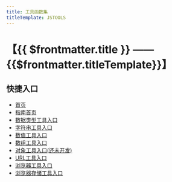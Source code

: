 ```yaml
---
title: 工具函数集
titleTemplate: JSTOOLS
---
```

# 【{{ $frontmatter.title }} —— {{$frontmatter.titleTemplate}}】
## 快捷入口

- [首页](/) <!-- sends the user to the root index.md -->
- [指南首页](/guide/) <!-- sends the user to index.html of directory foo -->
- [数据类型工具入口](/functions/typeTool/) <!-- anchors user to a heading in the foo index file -->
- [字符串工具入口](/functions/stringTool/) <!-- you can omit extention -->
- [数值工具入口](/functions/numberTool/) <!-- you can append .md -->
- [数组工具入口](/functions/arrayTool/) <!-- or you can append .html -->
- [对象工具入口(还未开发)](/functions/objectTool/) <!-- or you can append .html -->
- [URL工具入口](/functions/urlTool/) <!-- or you can append .html -->
- [浏览器工具入口](/functions/browserTool/) <!-- or you can append .html -->
- [浏览器存储工具入口](/functions/storageTool/) <!-- or you can append .html -->

<!-- # 外部连接

- [vue.org](https://vuejs.org/) -->



